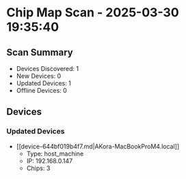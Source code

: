 # Chip Map Scan - 2025-03-30 19:35:40

## Scan Summary

* Devices Discovered: 1
* New Devices: 0
* Updated Devices: 1
* Offline Devices: 0

## Devices

### Updated Devices

* [[device-644bf019b4f7.md|AKora-MacBookProM4.local]]
  * Type: host_machine
  * IP: 192.168.0.147
  * Chips: 3
